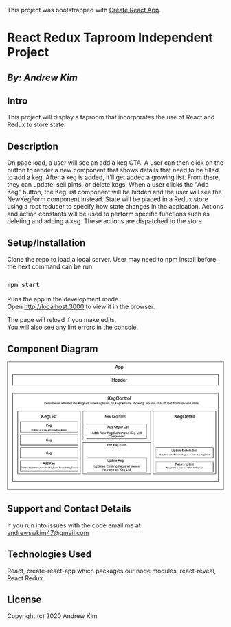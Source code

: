 This project was bootstrapped with [Create React App](https://github.com/facebook/create-react-app).
# React Redux Taproom Independent Project

## _By: Andrew Kim_

## Intro

This project will display a taproom that incorporates the use of React and Redux to store state. 

## Description

On page load, a user will see an  add a keg CTA. A user can then click on the button to render a new component that shows details that need to be filled to add a keg. After a keg is added, it'll get added a growing list. From there, they can update, sell pints, or delete kegs. When a user clicks the "Add Keg" button, the KegList component will be hidden and the user will see the NewKegForm component instead. State will be placed in a Redux store using a root reducer to specify how state changes in the appication. Actions and action constants will be used to perform specific functions such as deleting and adding a keg. These actions are dispatched to the store.

## Setup/Installation

Clone the repo to load a local server. User may need to npm install before the next command can be run.

### `npm start`

Runs the app in the development mode.<br />
Open [http://localhost:3000](http://localhost:3000) to view it in the browser.

The page will reload if you make edits.<br />
You will also see any lint errors in the console.

## Component Diagram

![](images/TapRoomDiagram.png)

## Support and Contact Details

If you run into issues with the code email me at andrewswkim47@gmail.com

## Technologies Used

React, create-react-app which packages our node modules, react-reveal, React Redux.

## License

Copyright (c) 2020 Andrew Kim



